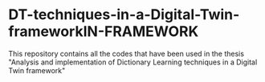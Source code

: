 # DT-techniques-in-a-Digital-Twin-frameworkIN-FRAMEWORK
This repository contains all the codes that have been used in the thesis "Analysis and implementation of Dictionary Learning techniques in a Digital Twin framework"
